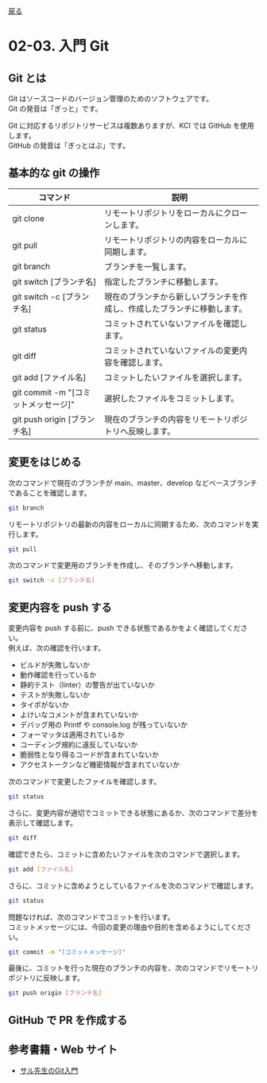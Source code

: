 [戻る](../../../README.md)

# 02-03. 入門 Git

## Git とは

Git はソースコードのバージョン管理のためのソフトウェアです。  
Git の発音は「ぎっと」です。

Git に対応するリポジトリサービスは複数ありますが、KCI では GitHub を使用します。  
GitHub の発音は「ぎっとはぶ」です。

## 基本的な git の操作

| コマンド                             | 説明                                                                     |
| ------------------------------------ | ------------------------------------------------------------------------ |
| git clone                            | リモートリポジトリをローカルにクローンします。                           |
| git pull                             | リモートリポジトリの内容をローカルに同期します。                         |
| git branch                           | ブランチを一覧します。                                                   |
| git switch [ブランチ名]              | 指定したブランチに移動します。                                           |
| git switch -c [ブランチ名]           | 現在のブランチから新しいブランチを作成し、作成したブランチに移動します。 |
| git status                           | コミットされていないファイルを確認します。                               |
| git diff                             | コミットされていないファイルの変更内容を確認します。                     |
| git add [ファイル名]                 | コミットしたいファイルを選択します。                                     |
| git commit -m "[コミットメッセージ]" | 選択したファイルをコミットします。                                       |
| git push origin [ブランチ名]         | 現在のブランチの内容をリモートリポジトリへ反映します。                   |

## 変更をはじめる

次のコマンドで現在のブランチが main、master、develop などベースブランチであることを確認します。

```bash
git branch
```

リモートリポジトリの最新の内容をローカルに同期するため、次のコマンドを実行します。

```bash
git pull
```

次のコマンドで変更用のブランチを作成し、そのブランチへ移動します。

```bash
git switch -c [ブランチ名]
```

## 変更内容を push する

変更内容を push する前に、push できる状態であるかをよく確認してください。  
例えば、次の確認を行います。

- ビルドが失敗しないか
- 動作確認を行っているか
- 静的テスト（linter）の警告が出ていないか
- テストが失敗しないか
- タイポがないか
- よけいなコメントが含まれていないか
- デバッグ用の Printf や console.log が残っていないか
- フォーマッタは適用されているか
- コーディング規約に違反していないか
- 脆弱性となり得るコードが含まれていないか
- アクセストークンなど機密情報が含まれていないか

次のコマンドで変更したファイルを確認します。

```bash
git status
```

さらに、変更内容が適切でコミットできる状態にあるか、次のコマンドで差分を表示して確認します。

```bash
git diff
```

確認できたら、コミットに含めたいファイルを次のコマンドで選択します。

```bash
git add [ファイル名]
```

さらに、コミットに含めようとしているファイルを次のコマンドで確認します。

```bash
git status
```

問題なければ、次のコマンドでコミットを行います。  
コミットメッセージには、今回の変更の理由や目的を含めるようにしてください。

```bash
git commit -m "[コミットメッセージ]"
```

最後に、コミットを行った現在のブランチの内容を、次のコマンドでリモートリポジトリに反映します。

```bash
git push origin [ブランチ名]
```

## GitHub で PR を作成する

## 参考書籍・Web サイト

- [サル先生のGit入門](https://backlog.com/ja/git-tutorial/)
